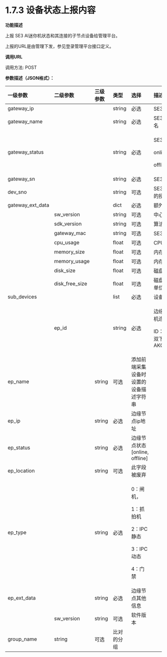 # 1.7.3 设备状态上报内容

**功能描述**

上报 SE3 AI迷你机状态和其连接的子节点设备给管理平台。

上报的URL是由管理下发，参见登录管理平台接口定义。

**调用URL**

调用方法: POST

**参数描述（JSON格式）：**

<table>
  <thead>
    <tr>
      <th style="text-align:left">&#x4E00;&#x7EA7;&#x53C2;&#x6570;</th>
      <th style="text-align:left">&#x4E8C;&#x7EA7;&#x53C2;&#x6570;</th>
      <th style="text-align:left">&#x4E09;&#x7EA7;&#x53C2;&#x6570;</th>
      <th style="text-align:left">&#x7C7B;&#x578B;</th>
      <th style="text-align:left">&#x9009;&#x62E9;</th>
      <th style="text-align:left">&#x63CF;&#x8FF0;</th>
    </tr>
  </thead>
  <tbody>
    <tr>
      <td style="text-align:left">gateway_ip</td>
      <td style="text-align:left"></td>
      <td style="text-align:left"></td>
      <td style="text-align:left">string</td>
      <td style="text-align:left">&#x5FC5;&#x9009;</td>
      <td style="text-align:left">SE3 AI&#x8FF7;&#x4F60;&#x673A;&#x7684; IP &#x5730;&#x5740;</td>
    </tr>
    <tr>
      <td style="text-align:left">gateway_name</td>
      <td style="text-align:left"></td>
      <td style="text-align:left"></td>
      <td style="text-align:left">string</td>
      <td style="text-align:left">&#x5FC5;&#x9009;</td>
      <td style="text-align:left">SE3 AI&#x8FF7;&#x4F60;&#x673A;&#x521D;&#x59CB;&#x5316;&#x65F6;&#x7684;&#x4E3B;&#x673A;&#x540D;</td>
    </tr>
    <tr>
      <td style="text-align:left">gateway_status</td>
      <td style="text-align:left"></td>
      <td style="text-align:left"></td>
      <td style="text-align:left">string</td>
      <td style="text-align:left">&#x5FC5;&#x9009;</td>
      <td style="text-align:left">
        <p>SE3 AI&#x8FF7;&#x4F60;&#x673A;&#x72B6;&#x6001;</p>
        <p>online&#xFF1A;</p>
        <p>offline&#xFF1A;</p>
      </td>
    </tr>
    <tr>
      <td style="text-align:left">gateway_sn</td>
      <td style="text-align:left"></td>
      <td style="text-align:left"></td>
      <td style="text-align:left">string</td>
      <td style="text-align:left">&#x5FC5;&#x9009;</td>
      <td style="text-align:left">SE3 AI&#x8FF7;&#x4F60;&#x673A;&#x786C;&#x4EF6;SN&#x7F16;&#x7801;</td>
    </tr>
    <tr>
      <td style="text-align:left">dev_sno</td>
      <td style="text-align:left"></td>
      <td style="text-align:left"></td>
      <td style="text-align:left">string</td>
      <td style="text-align:left">&#x53EF;&#x9009;</td>
      <td style="text-align:left">SE3 AI&#x8FF7;&#x4F60;&#x673A;&#x767B;&#x5F55;&#x7BA1;&#x7406;&#x5E73;&#x53F0;&#x7528;&#x7684;&#x6388;&#x6743;&#x7801;&#xFF08;&#x7531;&#x7BA1;&#x7406;&#x5E73;&#x53F0;&#x751F;&#x6210;&#xFF09;</td>
    </tr>
    <tr>
      <td style="text-align:left">gateway_ext_data</td>
      <td style="text-align:left"></td>
      <td style="text-align:left"></td>
      <td style="text-align:left">dict</td>
      <td style="text-align:left">&#x5FC5;&#x9009;</td>
      <td style="text-align:left">&#x989D;&#x5916;&#x4FE1;&#x606F;&#x5B57;&#x6BB5;</td>
    </tr>
    <tr>
      <td style="text-align:left"></td>
      <td style="text-align:left">sw_version</td>
      <td style="text-align:left"></td>
      <td style="text-align:left">string</td>
      <td style="text-align:left">&#x53EF;&#x9009;</td>
      <td style="text-align:left">&#x4E2D;&#x5FC3;&#x8282;&#x70B9;&#x7248;&#x672C;&#x4FE1;&#x606F;</td>
    </tr>
    <tr>
      <td style="text-align:left"></td>
      <td style="text-align:left">sdk_version</td>
      <td style="text-align:left"></td>
      <td style="text-align:left">string</td>
      <td style="text-align:left">&#x53EF;&#x9009;</td>
      <td style="text-align:left">&#x7B97;&#x6CD5;&#x7248;&#x672C;</td>
    </tr>
    <tr>
      <td style="text-align:left"></td>
      <td style="text-align:left">gateway_mac</td>
      <td style="text-align:left"></td>
      <td style="text-align:left">string</td>
      <td style="text-align:left">&#x53EF;&#x9009;</td>
      <td style="text-align:left">SE3 AI&#x8FF7;&#x4F60;&#x673A;Mac&#x5730;&#x5740;</td>
    </tr>
    <tr>
      <td style="text-align:left"></td>
      <td style="text-align:left">cpu_usage</td>
      <td style="text-align:left"></td>
      <td style="text-align:left">float</td>
      <td style="text-align:left">&#x53EF;&#x9009;</td>
      <td style="text-align:left">CPU&#x4F7F;&#x7528;&#x7387;</td>
    </tr>
    <tr>
      <td style="text-align:left"></td>
      <td style="text-align:left">memory_size</td>
      <td style="text-align:left"></td>
      <td style="text-align:left">float</td>
      <td style="text-align:left">&#x53EF;&#x9009;</td>
      <td style="text-align:left">&#x5185;&#x5B58;&#x5927;&#x5C0F;&#xFF0C;&#x5355;&#x4F4D;GB</td>
    </tr>
    <tr>
      <td style="text-align:left"></td>
      <td style="text-align:left">memory_usage</td>
      <td style="text-align:left"></td>
      <td style="text-align:left">float</td>
      <td style="text-align:left">&#x53EF;&#x9009;</td>
      <td style="text-align:left">&#x5185;&#x5B58;&#x4F7F;&#x7528;&#x7387;</td>
    </tr>
    <tr>
      <td style="text-align:left"></td>
      <td style="text-align:left">disk_size</td>
      <td style="text-align:left"></td>
      <td style="text-align:left">float</td>
      <td style="text-align:left">&#x53EF;&#x9009;</td>
      <td style="text-align:left">&#x78C1;&#x76D8;&#x5927;&#x5C0F;&#xFF0C;&#x5355;&#x4F4D;GB(/data&#x5206;&#x533A;)</td>
    </tr>
    <tr>
      <td style="text-align:left"></td>
      <td style="text-align:left">disk_free_size</td>
      <td style="text-align:left"></td>
      <td style="text-align:left">float</td>
      <td style="text-align:left">&#x53EF;&#x9009;</td>
      <td style="text-align:left">&#x78C1;&#x76D8;&#x6570;&#x636E;&#x5206;&#x533A;&#x5269;&#x4F59;&#x53EF;&#x7528;&#x7A7A;&#x95F4;&#xFF0C;&#x5355;&#x4F4D;&#x4E3A;GB(/data&#x5206;&#x533A;)</td>
    </tr>
    <tr>
      <td style="text-align:left">sub_devices</td>
      <td style="text-align:left"></td>
      <td style="text-align:left"></td>
      <td style="text-align:left">list</td>
      <td style="text-align:left">&#x5FC5;&#x9009;</td>
      <td style="text-align:left">&#x8BBE;&#x5907;&#x4FE1;&#x606F;&#x5217;&#x8868;</td>
    </tr>
    <tr>
      <td style="text-align:left"></td>
      <td style="text-align:left">ep_id</td>
      <td style="text-align:left"></td>
      <td style="text-align:left">string</td>
      <td style="text-align:left">&#x5FC5;&#x9009;</td>
      <td style="text-align:left">
        <p>&#x8FB9;&#x7F18;&#x8282;&#x70B9;ID&#xFF0C;&#x662F;&#x6307;SE3 AI&#x8FF7;&#x4F60;&#x673A;&#x8FDE;&#x63A5;&#x7684;&#x91C7;&#x96C6;&#x8BBE;&#x5907;&#x7684;ID&#x3002;</p>
        <p>ID&#xFF1A;dev_sno&#x548C;IP&#x7684;&#x7EC4;&#x5408;&#xFF0C;&#x7528;&#x53CC;&#x4E0B;&#x5212;&#x7EBF;&#x505A;&#x8FDE;&#x63A5;&#x3002;&#x4E3E;&#x4F8B;&#xFF1A;AKOPKKKKK__192.168.1.25</p>
      </td>
    </tr>
    <tr>
      <td style="text-align:left">ep_name</td>
      <td style="text-align:left"></td>
      <td style="text-align:left">string</td>
      <td style="text-align:left">&#x53EF;&#x9009;</td>
      <td style="text-align:left">&#x6DFB;&#x52A0;&#x524D;&#x7AEF;&#x91C7;&#x96C6;&#x8BBE;&#x5907;&#x65F6;&#x8BBE;&#x7F6E;&#x7684;&#x8BBE;&#x5907;&#x63CF;&#x8FF0;&#x5B57;&#x7B26;&#x4E32;</td>
      <td
      style="text-align:left"></td>
    </tr>
    <tr>
      <td style="text-align:left">ep_ip</td>
      <td style="text-align:left"></td>
      <td style="text-align:left">string</td>
      <td style="text-align:left">&#x5FC5;&#x9009;</td>
      <td style="text-align:left">&#x8FB9;&#x7F18;&#x8282;&#x70B9;ip&#x5730;&#x5740;</td>
      <td style="text-align:left"></td>
    </tr>
    <tr>
      <td style="text-align:left">ep_status</td>
      <td style="text-align:left"></td>
      <td style="text-align:left">string</td>
      <td style="text-align:left">&#x5FC5;&#x9009;</td>
      <td style="text-align:left">&#x8FB9;&#x7F18;&#x8282;&#x70B9;&#x72B6;&#x6001;[online, offline]</td>
      <td
      style="text-align:left"></td>
    </tr>
    <tr>
      <td style="text-align:left">ep_location</td>
      <td style="text-align:left"></td>
      <td style="text-align:left">string</td>
      <td style="text-align:left">&#x53EF;&#x9009;</td>
      <td style="text-align:left">&#x6B64;&#x5B57;&#x6BB5;&#x88AB;&#x5E9F;&#x5F03;</td>
      <td style="text-align:left"></td>
    </tr>
    <tr>
      <td style="text-align:left">ep_type</td>
      <td style="text-align:left"></td>
      <td style="text-align:left">string</td>
      <td style="text-align:left">&#x5FC5;&#x9009;</td>
      <td style="text-align:left">
        <p>0&#xFF1A;&#x95F8;&#x673A;&#xFF0C;</p>
        <p>1&#xFF1A;&#x6293;&#x62CD;&#x673A;</p>
        <p>2&#xFF1A;IPC &#x9759;&#x6001;</p>
        <p>3&#xFF1A;IPC &#x52A8;&#x6001;</p>
        <p>4&#xFF1A;&#x95E8;&#x7981;</p>
      </td>
      <td style="text-align:left"></td>
    </tr>
    <tr>
      <td style="text-align:left">ep_ext_data</td>
      <td style="text-align:left"></td>
      <td style="text-align:left">string</td>
      <td style="text-align:left">&#x5FC5;&#x9009;</td>
      <td style="text-align:left">&#x8FB9;&#x7F18;&#x8282;&#x70B9;&#x5176;&#x4ED6;&#x4FE1;&#x606F;</td>
      <td
      style="text-align:left"></td>
    </tr>
    <tr>
      <td style="text-align:left"></td>
      <td style="text-align:left">sw_version</td>
      <td style="text-align:left">string</td>
      <td style="text-align:left">&#x53EF;&#x9009;</td>
      <td style="text-align:left">&#x8F6F;&#x4EF6;&#x7248;&#x672C;</td>
      <td style="text-align:left"></td>
    </tr>
    <tr>
      <td style="text-align:left">group_name</td>
      <td style="text-align:left">string</td>
      <td style="text-align:left">&#x53EF;&#x9009;</td>
      <td style="text-align:left">&#x6BD4;&#x5BF9;&#x7684;&#x5206;&#x7EC4;</td>
      <td style="text-align:left"></td>
      <td style="text-align:left"></td>
    </tr>
  </tbody>
</table>